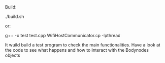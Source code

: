 

Build:

  ./build.sh

or:

  g++ -o test test.cpp WifiHostCommunicator.cp -lpthread

It wuild build a test program to check the main functionalities. Have a look at the code to see what happens and how to interact with the Bodynodes objects
